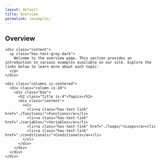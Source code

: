 ```yaml
---
layout: default
title: Overview
permalink: /examples/
---
```


<section class="section">
  <div class="container">
    <h1 class="title has-text-centered">Overview</h1>

    <div class="content">
      <p class="has-text-grey-dark">
        Welcome to the overview page. This section provides an introduction to various examples available on our site. Explore the links below to learn more about each topic:
      </p>
    </div>

    <div class="columns is-centered">
      <div class="column is-10">
        <div class="box">
          <h2 class="title is-4">Topics</h2>
          <div class="content">
            <ul>
              <li><a class="has-text-link" href="./functions/">Functions</a></li>
              <li><a class="has-text-link" href="./variables/">Variables</a></li>
              <li><a class="has-text-link" href="./loops/">Loops</a></li>
              <li><a class="has-text-link" href="./conditionals/">Conditionals</a></li>
            </ul>
          </div>
        </div>
      </div>
    </div>

  </div>
</section>